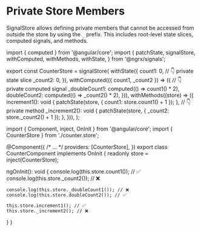 # Private Store Members

SignalStore allows defining private members that cannot be accessed from outside the store by using the `_` prefix.
This includes root-level state slices, computed signals, and methods.

<code-tabs linenums="false">
<code-pane header="counter.store.ts">

import { computed } from '@angular/core';
import {
  patchState,
  signalStore,
  withComputed,
  withMethods,
  withState,
} from '@ngrx/signals';

export const CounterStore = signalStore(
  withState({
    count1: 0,
    // 👇 private state slice
    _count2: 0,
  }),
  withComputed(({ count1, _count2 }) => ({
    // 👇 private computed signal
    _doubleCount1: computed(() => count1() * 2),
    doubleCount2: computed(() => _count2() * 2),
  })),
  withMethods((store) => ({
    increment1(): void {
      patchState(store, { count1: store.count1() + 1 });
    },
    // 👇 private method
    _increment2(): void {
      patchState(store, { _count2: store._count2() + 1 });
    },
  })),
);

</code-pane>

<code-pane header="counter.component.ts">

import { Component, inject, OnInit } from '@angular/core';
import { CounterStore } from './counter.store';

@Component({
  /* ... */
  providers: [CounterStore],
})
export class CounterComponent implements OnInit {
  readonly store = inject(CounterStore);

  ngOnInit(): void {
    console.log(this.store.count1()); // ✅
    console.log(this.store._count2()); // ❌

    console.log(this.store._doubleCount1()); // ❌
    console.log(this.store.doubleCount2()); // ✅

    this.store.increment1(); // ✅
    this.store._increment2(); // ❌
  }
}

</code-pane>
</code-tabs>
